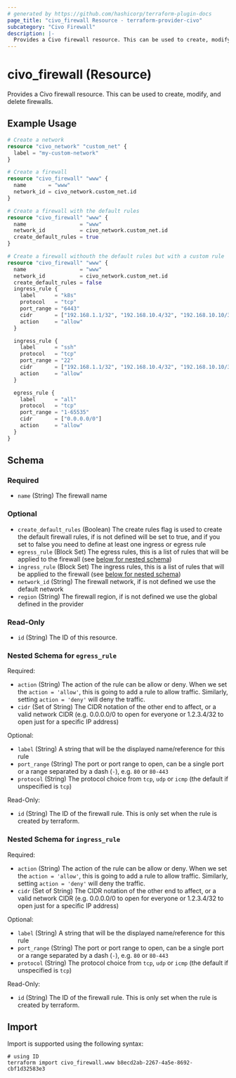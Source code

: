 ```yaml
---
# generated by https://github.com/hashicorp/terraform-plugin-docs
page_title: "civo_firewall Resource - terraform-provider-civo"
subcategory: "Civo Firewall"
description: |-
  Provides a Civo firewall resource. This can be used to create, modify, and delete firewalls.
---
```


# civo_firewall (Resource)

Provides a Civo firewall resource. This can be used to create, modify, and delete firewalls.

## Example Usage

```terraform
# Create a network
resource "civo_network" "custom_net" {
  label = "my-custom-network"
}

# Create a firewall
resource "civo_firewall" "www" {
  name       = "www"
  network_id = civo_network.custom_net.id
}

# Create a firewall with the default rules
resource "civo_firewall" "www" {
  name                 = "www"
  network_id           = civo_network.custom_net.id
  create_default_rules = true
}

# Create a firewall withouth the default rules but with a custom rule
resource "civo_firewall" "www" {
  name                 = "www"
  network_id           = civo_network.custom_net.id
  create_default_rules = false
  ingress_rule {
    label      = "k8s"
    protocol   = "tcp"
    port_range = "6443"
    cidr       = ["192.168.1.1/32", "192.168.10.4/32", "192.168.10.10/32"]
    action     = "allow"
  }

  ingress_rule {
    label      = "ssh"
    protocol   = "tcp"
    port_range = "22"
    cidr       = ["192.168.1.1/32", "192.168.10.4/32", "192.168.10.10/32"]
    action     = "allow"
  }

  egress_rule {
    label      = "all"
    protocol   = "tcp"
    port_range = "1-65535"
    cidr       = ["0.0.0.0/0"]
    action     = "allow"
  }
}
```

<!-- schema generated by tfplugindocs -->
## Schema

### Required

- `name` (String) The firewall name

### Optional

- `create_default_rules` (Boolean) The create rules flag is used to create the default firewall rules, if is not defined will be set to true, and if you set to false you need to define at least one ingress or egress rule
- `egress_rule` (Block Set) The egress rules, this is a list of rules that will be applied to the firewall (see [below for nested schema](#nestedblock--egress_rule))
- `ingress_rule` (Block Set) The ingress rules, this is a list of rules that will be applied to the firewall (see [below for nested schema](#nestedblock--ingress_rule))
- `network_id` (String) The firewall network, if is not defined we use the default network
- `region` (String) The firewall region, if is not defined we use the global defined in the provider

### Read-Only

- `id` (String) The ID of this resource.

<a id="nestedblock--egress_rule"></a>
### Nested Schema for `egress_rule`

Required:

- `action` (String) The action of the rule can be allow or deny. When we set the `action = 'allow'`, this is going to add a rule to allow traffic. Similarly, setting `action = 'deny'` will deny the traffic.
- `cidr` (Set of String) The CIDR notation of the other end to affect, or a valid network CIDR (e.g. 0.0.0.0/0 to open for everyone or 1.2.3.4/32 to open just for a specific IP address)

Optional:

- `label` (String) A string that will be the displayed name/reference for this rule
- `port_range` (String) The port or port range to open, can be a single port or a range separated by a dash (`-`), e.g. `80` or `80-443`
- `protocol` (String) The protocol choice from `tcp`, `udp` or `icmp` (the default if unspecified is `tcp`)

Read-Only:

- `id` (String) The ID of the firewall rule. This is only set when the rule is created by terraform.


<a id="nestedblock--ingress_rule"></a>
### Nested Schema for `ingress_rule`

Required:

- `action` (String) The action of the rule can be allow or deny. When we set the `action = 'allow'`, this is going to add a rule to allow traffic. Similarly, setting `action = 'deny'` will deny the traffic.
- `cidr` (Set of String) The CIDR notation of the other end to affect, or a valid network CIDR (e.g. 0.0.0.0/0 to open for everyone or 1.2.3.4/32 to open just for a specific IP address)

Optional:

- `label` (String) A string that will be the displayed name/reference for this rule
- `port_range` (String) The port or port range to open, can be a single port or a range separated by a dash (`-`), e.g. `80` or `80-443`
- `protocol` (String) The protocol choice from `tcp`, `udp` or `icmp` (the default if unspecified is `tcp`)

Read-Only:

- `id` (String) The ID of the firewall rule. This is only set when the rule is created by terraform.

## Import

Import is supported using the following syntax:

```shell
# using ID
terraform import civo_firewall.www b8ecd2ab-2267-4a5e-8692-cbf1d32583e3
```
